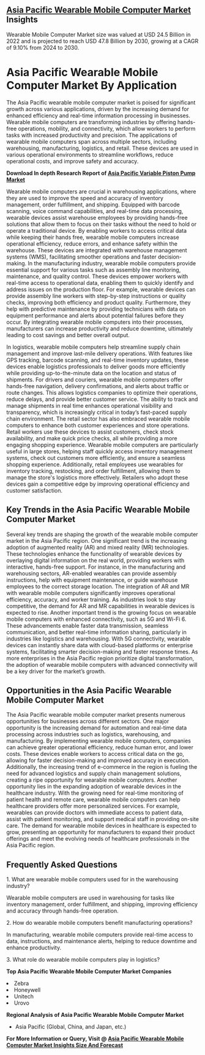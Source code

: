 <h2><a href="https://www.verifiedmarketreports.com/download-sample/?rid=222402&amp;utm_source=Github-Feb&amp;utm_medium=219" target="_blank">Asia Pacific Wearable Mobile Computer Market</a> Insights</h2><p>Wearable Mobile Computer Market size was valued at USD 24.5 Billion in 2022 and is projected to reach USD 47.8 Billion by 2030, growing at a CAGR of 9.10% from 2024 to 2030.</p><p><h1>Asia Pacific Wearable Mobile Computer Market By Application</h1> <p>The Asia Pacific wearable mobile computer market is poised for significant growth across various applications, driven by the increasing demand for enhanced efficiency and real-time information processing in businesses. Wearable mobile computers are transforming industries by offering hands-free operations, mobility, and connectivity, which allow workers to perform tasks with increased productivity and precision. The applications of wearable mobile computers span across multiple sectors, including warehousing, manufacturing, logistics, and retail. These devices are used in various operational environments to streamline workflows, reduce operational costs, and improve safety and accuracy. <p><strong>Download In depth Research Report of <a href="https://www.verifiedmarketreports.com/download-sample/?rid=236118&amp;utm_source=Pulse-Dec&amp;utm_medium=219" target="_blank">Asia Pacific Variable Piston Pump Market</a></strong></p></p> <p>Wearable mobile computers are crucial in warehousing applications, where they are used to improve the speed and accuracy of inventory management, order fulfillment, and shipping. Equipped with barcode scanning, voice command capabilities, and real-time data processing, wearable devices assist warehouse employees by providing hands-free solutions that allow them to focus on their tasks without the need to hold or operate a traditional device. By enabling workers to access critical data while keeping their hands free, wearable mobile computers increase operational efficiency, reduce errors, and enhance safety within the warehouse. These devices are integrated with warehouse management systems (WMS), facilitating smoother operations and faster decision-making. In the manufacturing industry, wearable mobile computers provide essential support for various tasks such as assembly line monitoring, maintenance, and quality control. These devices empower workers with real-time access to operational data, enabling them to quickly identify and address issues on the production floor. For example, wearable devices can provide assembly line workers with step-by-step instructions or quality checks, improving both efficiency and product quality. Furthermore, they help with predictive maintenance by providing technicians with data on equipment performance and alerts about potential failures before they occur. By integrating wearable mobile computers into their processes, manufacturers can increase productivity and reduce downtime, ultimately leading to cost savings and better overall output.</p> <p>In logistics, wearable mobile computers help streamline supply chain management and improve last-mile delivery operations. With features like GPS tracking, barcode scanning, and real-time inventory updates, these devices enable logistics professionals to deliver goods more efficiently while providing up-to-the-minute data on the location and status of shipments. For drivers and couriers, wearable mobile computers offer hands-free navigation, delivery confirmations, and alerts about traffic or route changes. This allows logistics companies to optimize their operations, reduce delays, and provide better customer service. The ability to track and manage shipments in real time enhances operational visibility and transparency, which is increasingly critical in today’s fast-paced supply chain environment. The retail sector has also embraced wearable mobile computers to enhance both customer experiences and store operations. Retail workers use these devices to assist customers, check stock availability, and make quick price checks, all while providing a more engaging shopping experience. Wearable mobile computers are particularly useful in large stores, helping staff quickly access inventory management systems, check out customers more efficiently, and ensure a seamless shopping experience. Additionally, retail employees use wearables for inventory tracking, restocking, and order fulfillment, allowing them to manage the store's logistics more effectively. Retailers who adopt these devices gain a competitive edge by improving operational efficiency and customer satisfaction.</p> <h2>Key Trends in the Asia Pacific Wearable Mobile Computer Market</h2> <p>Several key trends are shaping the growth of the wearable mobile computer market in the Asia Pacific region. One significant trend is the increasing adoption of augmented reality (AR) and mixed reality (MR) technologies. These technologies enhance the functionality of wearable devices by overlaying digital information on the real world, providing workers with interactive, hands-free support. For instance, in the manufacturing and warehousing sectors, AR-enabled wearables can provide assembly instructions, help with equipment maintenance, or guide warehouse employees to the correct storage location. The integration of AR and MR with wearable mobile computers significantly improves operational efficiency, accuracy, and worker training. As industries look to stay competitive, the demand for AR and MR capabilities in wearable devices is expected to rise. Another important trend is the growing focus on wearable mobile computers with enhanced connectivity, such as 5G and Wi-Fi 6. These advancements enable faster data transmission, seamless communication, and better real-time information sharing, particularly in industries like logistics and warehousing. With 5G connectivity, wearable devices can instantly share data with cloud-based platforms or enterprise systems, facilitating smarter decision-making and faster response times. As more enterprises in the Asia Pacific region prioritize digital transformation, the adoption of wearable mobile computers with advanced connectivity will be a key driver for the market’s growth.</p> <h2>Opportunities in the Asia Pacific Wearable Mobile Computer Market</h2> <p>The Asia Pacific wearable mobile computer market presents numerous opportunities for businesses across different sectors. One major opportunity is the increasing demand for automation and real-time data processing across industries such as logistics, warehousing, and manufacturing. By implementing wearable mobile computers, companies can achieve greater operational efficiency, reduce human error, and lower costs. These devices enable workers to access critical data on the go, allowing for faster decision-making and improved accuracy in execution. Additionally, the increasing trend of e-commerce in the region is fueling the need for advanced logistics and supply chain management solutions, creating a ripe opportunity for wearable mobile computers. Another opportunity lies in the expanding adoption of wearable devices in the healthcare industry. With the growing need for real-time monitoring of patient health and remote care, wearable mobile computers can help healthcare providers offer more personalized services. For example, wearables can provide doctors with immediate access to patient data, assist with patient monitoring, and support medical staff in providing on-site care. The demand for wearable mobile devices in healthcare is expected to grow, presenting an opportunity for manufacturers to expand their product offerings and meet the evolving needs of healthcare professionals in the Asia Pacific region.</p> <h2>Frequently Asked Questions</h2> <p>1. What are wearable mobile computers used for in the warehousing industry?</p> <p>Wearable mobile computers are used in warehousing for tasks like inventory management, order fulfillment, and shipping, improving efficiency and accuracy through hands-free operation.</p> <p>2. How do wearable mobile computers benefit manufacturing operations?</p> <p>In manufacturing, wearable mobile computers provide real-time access to data, instructions, and maintenance alerts, helping to reduce downtime and enhance productivity.</p> <p>3. What role do wearable mobile computers play in logistics?</p> <p</p><p><strong>Top Asia Pacific Wearable Mobile Computer Market Companies</strong></p><div data-test-id=""><p><li>Zebra</li><li> Honeywell</li><li> Unitech</li><li> Urovo</li></p><div><strong>Regional Analysis of&nbsp;Asia Pacific Wearable Mobile Computer Market</strong></div><ul><li dir="ltr"><p dir="ltr">Asia Pacific (Global, China, and Japan, etc.)</p></li></ul><p><strong>For More Information or Query, Visit @&nbsp;</strong><strong><a href="https://www.verifiedmarketreports.com/product/wearable-mobile-computer-market/?utm_source=Github-Feb&amp;utm_medium=219" target="_blank">Asia Pacific Wearable Mobile Computer Market Insights Size And Forecast</a></strong></p></div><h2>&nbsp;</h2><div data-test-id="">&nbsp;</div>
